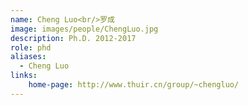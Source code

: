 ```yaml
---
name: Cheng Luo<br/>罗成
image: images/people/ChengLuo.jpg
description: Ph.D. 2012-2017
role: phd
aliases:
  - Cheng Luo
links: 
    home-page: http://www.thuir.cn/group/~chengluo/
---
```


